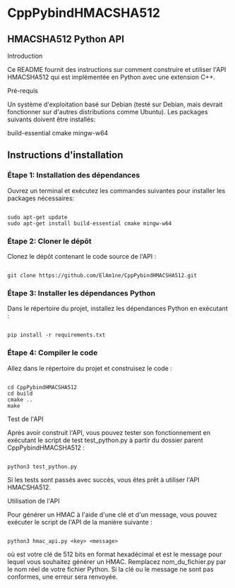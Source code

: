 # CppPybindHMACSHA512


## HMACSHA512 Python API

Introduction

Ce README fournit des instructions sur comment construire et utiliser l'API HMACSHA512 qui est implémentée en Python avec une extension C++.

Pré-requis

Un système d'exploitation basé sur Debian (testé sur Debian, mais devrait fonctionner sur d'autres distributions comme Ubuntu).
Les packages suivants doivent être installés:

build-essential
cmake
mingw-w64

## Instructions d'installation

### Étape 1: Installation des dépendances
Ouvrez un terminal et exécutez les commandes suivantes pour installer les packages nécessaires:

```

sudo apt-get update
sudo apt-get install build-essential cmake mingw-w64
```

### Étape 2: Cloner le dépôt
Clonez le dépôt contenant le code source de l'API :

```

git clone https://github.com/ElAm1ne/CppPybindHMACSHA512.git

```

### Étape 3: Installer les dépendances Python
Dans le répertoire du projet, installez les dépendances Python en exécutant :

```

pip install -r requirements.txt

```

### Étape 4: Compiler le code
Allez dans le répertoire du projet et construisez le code :

```

cd CppPybindHMACSHA512
cd build
cmake ..
make
```

Test de l'API

Après avoir construit l'API, vous pouvez tester son fonctionnement en exécutant le script de test test_python.py à partir du dossier parent CppPybindHMACSHA512 :

```

python3 test_python.py
```

Si les tests sont passés avec succès, vous êtes prêt à utiliser l'API HMACSHA512.

Utilisation de l'API

Pour générer un HMAC à l'aide d'une clé et d'un message, vous pouvez exécuter le script de l'API de la manière suivante :

```

python3 hmac_api.py <key> <message>

```

où <key> est votre clé de 512 bits en format hexadécimal et <message> est le message pour lequel vous souhaitez générer un HMAC. Remplacez nom_du_fichier.py par le nom réel de votre fichier Python. Si la clé ou le message ne sont pas conformes, une erreur sera renvoyée.
